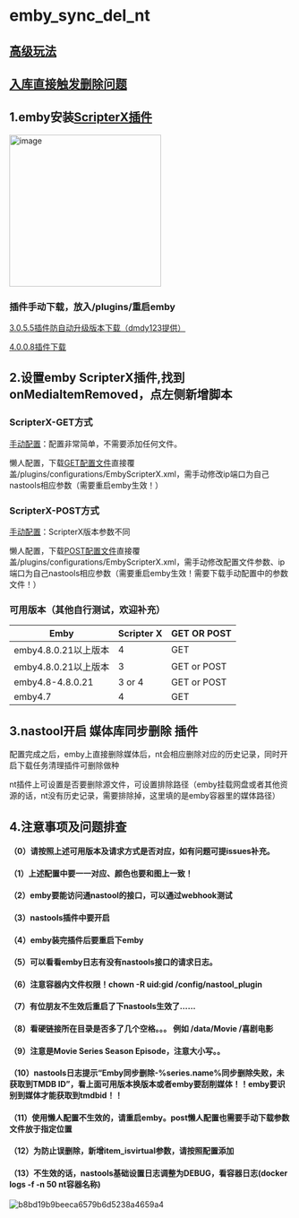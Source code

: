# emby_sync_del_nt

## [高级玩法](https://github.com/thsrite/emby_sync_del_nt/blob/main/advanced.md)

## [入库直接触发删除问题](https://github.com/thsrite/emby_sync_del_nt/blob/main/issues.md)

## 1.emby安装[ScripterX插件](https://github.com/AnthonyMusgrove/Emby-ScripterX)

<img width="271" alt="image" src="https://user-images.githubusercontent.com/54088512/227704280-0238b261-c0f4-4676-8acb-71c586ad4695.png">

### 插件手动下载，放入/plugins/重启emby
[3.0.5.5插件防自动升级版本下载（dmdy123提供）](https://github.com/thsrite/emby_sync_del_nt/raw/main/ScripterX3/EmbyScripterX.dll)

[4.0.0.8插件下载](https://github.com/thsrite/emby_sync_del_nt/raw/main/ScripterX4/EmbyScripterX.dll)

## 2.设置emby ScripterX插件,找到onMediaItemRemoved，点左侧新增脚本
### ScripterX-GET方式
[手动配置](https://github.com/thsrite/emby_sync_del_nt/blob/main/ScripterX-GET.md)：配置非常简单，不需要添加任何文件。

懒人配置，下载[GET配置文件](https://github.com/thsrite/emby_sync_del_nt/raw/main/ScripterX_config_GET/EmbyScripterX.xml)直接覆盖/plugins/configurations/EmbyScripterX.xml，需手动修改ip端口为自己nastools相应参数（需要重启emby生效！）

### ScripterX-POST方式
[手动配置](https://github.com/thsrite/emby_sync_del_nt/blob/main/ScripterX-POST.md)：ScripterX版本参数不同

懒人配置，下载[POST配置文件](https://github.com/thsrite/emby_sync_del_nt/raw/main/ScripterX_config_POST/EmbyScripterX.xml)直接覆盖/plugins/configurations/EmbyScripterX.xml，需手动修改配置文件参数、ip端口为自己nastools相应参数（需要重启emby生效！需要下载手动配置中的参数文件！）

### 可用版本（其他自行测试，欢迎补充）
| Emby                 | Scripter X | GET OR POST |
|----------------------|------------|-------------|
| emby4.8.0.21以上版本 | 4          | GET         |
| emby4.8.0.21以上版本 | 3          | GET or POST |
| emby4.8-4.8.0.21     | 3 or 4     | GET or POST |
| emby4.7              | 4          | GET  |

## 3.nastool开启 媒体库同步删除 插件

配置完成之后，emby上直接删除媒体后，nt会相应删除对应的历史记录，同时开启下载任务清理插件可删除做种

nt插件上可设置是否要删除源文件，可设置排除路径（emby挂载网盘或者其他资源的话，nt没有历史记录，需要排除掉，这里填的是emby容器里的媒体路径）

## 4.注意事项及问题排查
#### （0）请按照上述可用版本及请求方式是否对应，如有问题可提issues补充。
#### （1）上述配置中要一一对应、颜色也要和图上一致！
#### （2）emby要能访问通nastool的接口，可以通过webhook测试
#### （3）nastools插件中要开启
#### （4）emby装完插件后要重启下emby
#### （5）可以看看emby日志有没有nastools接口的请求日志。
#### （6）注意容器内文件权限！chown -R uid:gid /config/nastool_plugin
#### （7）有位朋友不生效后重启了下nastools生效了……
#### （8）看硬链接所在目录是否多了几个空格。。。  例如 /data/Movie          /喜剧电影
#### （9）注意是Movie Series Season Episode，注意大小写。。
#### （10）nastools日志提示“Emby同步删除-%series.name%同步删除失败，未获取到TMDB ID”，看上面可用版本换版本或者emby要刮削媒体！！emby要识别到媒体才能获取到tmdbid！！
#### （11）使用懒人配置不生效的，请重启emby。post懒人配置也需要手动下载参数文件放于指定位置
#### （12）为防止误删除，新增item_isvirtual参数，请按照配置添加
#### （13）不生效的话，nastools基础设置日志调整为DEBUG，看容器日志(docker logs -f -n 50 nt容器名称) 
![b8bd19b9beeca6579b6d5238a4659a4](https://user-images.githubusercontent.com/54088512/228716464-964ca745-3a1f-47c4-ac9f-250306d11714.jpg)
